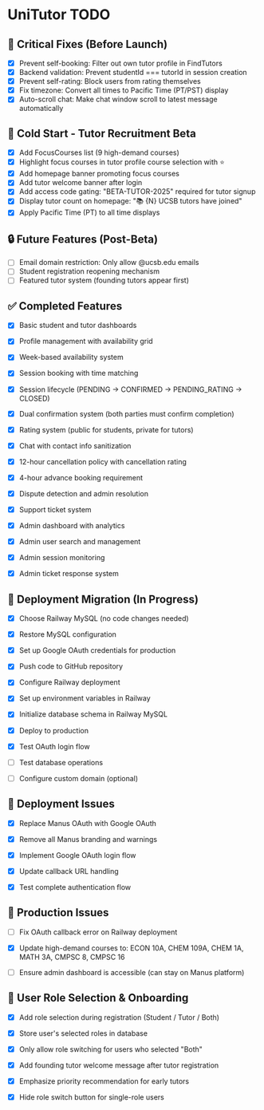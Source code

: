 # UniTutor TODO

## 🔴 Critical Fixes (Before Launch)

- [x] Prevent self-booking: Filter out own tutor profile in FindTutors
- [x] Backend validation: Prevent studentId === tutorId in session creation
- [x] Prevent self-rating: Block users from rating themselves
- [x] Fix timezone: Convert all times to Pacific Time (PT/PST) display
- [x] Auto-scroll chat: Make chat window scroll to latest message automatically

## 🎯 Cold Start - Tutor Recruitment Beta

- [x] Add FocusCourses list (9 high-demand courses)
- [x] Highlight focus courses in tutor profile course selection with ⭐
- [x] Add homepage banner promoting focus courses
- [x] Add tutor welcome banner after login
- [x] Add access code gating: "BETA-TUTOR-2025" required for tutor signup
- [x] Display tutor count on homepage: "📚 {N} UCSB tutors have joined"
- [x] Apply Pacific Time (PT) to all time displays

## 🔒 Future Features (Post-Beta)

- [ ] Email domain restriction: Only allow @ucsb.edu emails
- [ ] Student registration reopening mechanism
- [ ] Featured tutor system (founding tutors appear first)

## ✅ Completed Features

- [x] Basic student and tutor dashboards
- [x] Profile management with availability grid
- [x] Week-based availability system
- [x] Session booking with time matching
- [x] Session lifecycle (PENDING → CONFIRMED → PENDING_RATING → CLOSED)
- [x] Dual confirmation system (both parties must confirm completion)
- [x] Rating system (public for students, private for tutors)
- [x] Chat with contact info sanitization
- [x] 12-hour cancellation policy with cancellation rating
- [x] 4-hour advance booking requirement
- [x] Dispute detection and admin resolution
- [x] Support ticket system
- [x] Admin dashboard with analytics
- [x] Admin user search and management
- [x] Admin session monitoring
- [x] Admin ticket response system



## 🚀 Deployment Migration (In Progress)

- [x] Choose Railway MySQL (no code changes needed)
- [x] Restore MySQL configuration
- [x] Set up Google OAuth credentials for production
- [x] Push code to GitHub repository
- [x] Configure Railway deployment
- [x] Set up environment variables in Railway
- [x] Initialize database schema in Railway MySQL
- [x] Deploy to production
- [x] Test OAuth login flow
- [ ] Test database operations
- [ ] Configure custom domain (optional)



## 🐛 Deployment Issues

- [x] Replace Manus OAuth with Google OAuth
- [x] Remove all Manus branding and warnings
- [x] Implement Google OAuth login flow
- [x] Update callback URL handling
- [x] Test complete authentication flow



## 🐛 Production Issues

- [ ] Fix OAuth callback error on Railway deployment
- [x] Update high-demand courses to: ECON 10A, CHEM 109A, CHEM 1A, MATH 3A, CMPSC 8, CMPSC 16
- [ ] Ensure admin dashboard is accessible (can stay on Manus platform)



## 🎯 User Role Selection & Onboarding

- [x] Add role selection during registration (Student / Tutor / Both)
- [x] Store user's selected roles in database
- [x] Only allow role switching for users who selected "Both"
- [x] Add founding tutor welcome message after tutor registration
- [x] Emphasize priority recommendation for early tutors
- [x] Hide role switch button for single-role users

